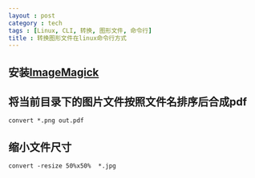 ```yaml
---
layout : post
category : tech
tags : [Linux, CLI, 转换, 图形文件, 命令行]
title : 转换图形文件在linux命令行方式
---
```


## 安装[ImageMagick](http://www.imagemagick.org/ "官网")

## 将当前目录下的图片文件按照文件名排序后合成pdf
`convert *.png out.pdf`

## 缩小文件尺寸
`convert -resize 50%x50%  *.jpg`
